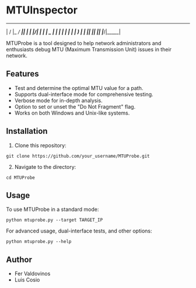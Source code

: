 # MTUInspector
  __  __ _____ ____  _____
 |  \/  |_   _/ ___|| ____|
 | |\/| | | | \___ \|  _|
 | |  | | | |  ___) | |___
 |_|  |_| |_| |____/|_____|

MTUProbe is a tool designed to help network administrators and enthusiasts debug MTU (Maximum Transmission Unit) issues in their network.

## Features
* Test and determine the optimal MTU value for a path.
* Supports dual-interface mode for comprehensive testing.
* Verbose mode for in-depth analysis.
* Option to set or unset the "Do Not Fragment" flag.
* Works on both Windows and Unix-like systems.

## Installation

1. Clone this repository:
```
git clone https://github.com/your_username/MTUProbe.git
```
2. Navigate to the directory:
```
cd MTUProbe
```

## Usage

To use MTUProbe in a standard mode:
```
python mtuprobe.py --target TARGET_IP
```

For advanced usage, dual-interface tests, and other options:
```
python mtuprobe.py --help
```

## Author
* Fer Valdovinos
* Luis Cosio
